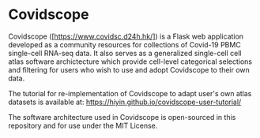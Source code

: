 # Covidscope 

Covidscope ([https://www.covidsc.d24h.hk/]) is a Flask web application developed as a community resources for collections of Covid-19 PBMC single-cell RNA-seq data. It also serves as a generalized single-cell cell atlas software archictecture which provide cell-level categorical selections and filtering for users who wish to use and adopt Covidscope to their own data.

The tutorial for re-implementation of Covidscope to adapt user's own atlas datasets is available at: https://hiyin.github.io/covidscope-user-tutorial/

The software architecture used in Covidscope is open-sourced in this repository and for use under the MIT License.

